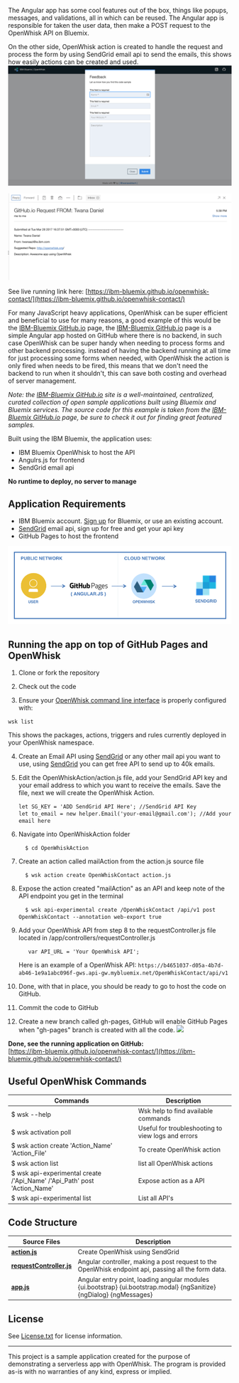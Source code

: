 The Angular app has some cool features out of the box, things like popups, messages, and validations, all in which can be reused. The Angular app is responsible for taken the user data, then make a POST request to the OpenWhisk API on Bluemix.

On the other side, OpenWhisk action is created to handle the request and process the form by using SendGrid email api to send the emails, this shows how easily actions can be created and used. 
![](./app/posts/images/40041/app.png)  

![](./app/posts/images/40041/email.png)   



See live running link here: [https://ibm-bluemix.github.io/openwhisk-contact/](https://ibm-bluemix.github.io/openwhisk-contact/)

For many JavaScript heavy applications, OpenWhisk can be super efficient and beneficial to use for many reasons, a good example of this would be the [IBM-Bluemix GitHub.io](https://ibm-bluemix.github.io/) page, the [IBM-Bluemix GitHub.io](https://ibm-bluemix.github.io/) page is a simple Angular app hosted on GitHub where there is no backend, in such case OpenWhisk can be super handy when needing to process forms and other backend processing. instead of having the backend running at all time for just processing some forms when needed, with OpenWhisk the action is only fired when needs to be fired, this means that we don't need the backend to run when it shouldn't, this can save both costing and overhead of server management. 

_Note: the [IBM-Bluemix GitHub.io](https://ibm-bluemix.github.io/) site is a well-maintained, centralized, curated collection of open sample applications built using Bluemix and Bluemix services.
The source code for this example is taken from the [IBM-Bluemix GitHub.io](https://ibm-bluemix.github.io/) page, be sure to check it out for finding great featured samples._



Built using the IBM Bluemix, the application uses:
- IBM Bluemix OpenWhisk to host the API 
- Angulrs.js for frontend  
- SendGrid email api  

**No runtime to deploy, no server to manage**


## Application Requirements
- IBM Bluemix account. [Sign up](https://console.ng.bluemix.net/registration/?target=%2Fdashboard%2Fapps) for Bluemix, or use an existing account.
- [SendGrid](https://sendgrid.com/) email api, sign up for free and get your api key  
- GitHub Pages to host the frontend

![](./app/posts/images/40041/diag.png)   


## Running the app on top of GitHub Pages and OpenWhisk

  1. Clone or fork the repository 

  2. Check out the code

  3. Ensure your [OpenWhisk command line interface](https://console.ng.bluemix.net/openwhisk/cli) is properly configured with:

  ```
  wsk list
  ```

  This shows the packages, actions, triggers and rules currently deployed in your OpenWhisk namespace.
  
  
  4. Create an Email API using [SendGrid](https://sendgrid.com/) or any other mail api you want to use, using [SendGrid](https://sendgrid.com/) you can get free API to send up to 40k emails.
  5. Edit the OpenWhiskAction/action.js file, add your SendGrid API key and your email address to which you want to receive the emails. Save the file, next we will create the OpenWhisk Action.
      ```
      let SG_KEY = 'ADD SendGrid API Here'; //SendGrid API Key
      let to_email = new helper.Email('your-email@gmail.com'); //Add your email here
      ```
  6. Navigate into OpenWhiskAction folder
      ```
        $ cd OpenWhiskAction
      ```
  7. Create an action called mailAction from the action.js source file
      ```
        $ wsk action create OpenWhiskContact action.js
      ```      
  8. Expose the action created "mailAction" as an API and keep note of the API endpoint you get in the terminal 
      ```
        $ wsk api-experimental create /OpenWhiskContact /api/v1 post OpenWhiskContact --annotation web-export true
      ``` 
  9. Add your OpenWhisk API from step 8 to the requestController.js file located in /app/controllers/requestController.js
      ```
         var API_URL = 'Your OpenWhisk API';
      ``` 
      Here is an example of a OpenWhisk API: `https://b4651037-d05a-4b7d-ab46-1e9a1abc096f-gws.api-gw.mybluemix.net/OpenWhiskContact/api/v1`
    
  10. Done, with that in place, you should be ready to go to host the code on GitHub.
  11. Commit the code to GitHub
  12. Create a new branch called gh-pages, GitHub will enable GitHub Pages when "gh-pages" branch is created with all the code.
      ![](./app/posts/images/40041/githubFull.png) 
  
   **Done, see the running application on GitHub:**  
   [https://ibm-bluemix.github.io/openwhisk-contact/](https://ibm-bluemix.github.io/openwhisk-contact/)

## Useful OpenWhisk Commands
| Commands | Description |
| ---- | ----------- |
|$ wsk --help| Wsk help to find available commands |
|$ wsk activation poll| Useful for troubleshooting to view logs and errors  |
|$ wsk action create 'Action_Name' 'Action_File'| To create OpenWhisk action |
|$ wsk action list| list all OpenWhisk actions |
|$ wsk api-experimental create /'Api_Name' /'Api_Path' post 'Action_Name'| Expose action as a API  |
|$ wsk api-experimental list| List all API's |




## Code Structure

| Source Files | Description |
| ---- | ----------- |
|[**action.js**](OpenWhiskAction/action.js)| Create OpenWhisk using SendGrid |
|[**requestController.js**](app/controllers/requestController.js)| Angular controller, making a post request to the OpenWhisk endpoint api, passing all the form data. |
|[**app.js**](app/app.js)| Angular entry point, loading angular modules {ui.bootstrap} {ui.bootstrap.modal} {ngSanitize} {ngDialog} {ngMessages} |


## License

See [License.txt](License.txt) for license information.

---

This project is a sample application created for the purpose of demonstrating a serverless app with OpenWhisk. The program is provided as-is with no warranties of any kind, express or implied.

[bluemix_signup_url]: https://console.ng.bluemix.net/?cm_mmc=GitHubReadMe